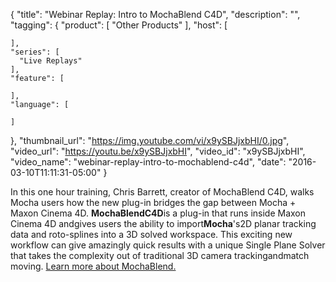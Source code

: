 {
  "title": "Webinar Replay: Intro to MochaBlend C4D",
  "description": "",
  "tagging": {
    "product": [
      "Other Products"
    ],
    "host": [

    ],
    "series": [
      "Live Replays"
    ],
    "feature": [

    ],
    "language": [

    ]
  },
  "thumbnail_url": "https://img.youtube.com/vi/x9ySBJjxbHI/0.jpg",
  "video_url": "https://youtu.be/x9ySBJjxbHI",
  "video_id": "x9ySBJjxbHI",
  "video_name": "webinar-replay-intro-to-mochablend-c4d",
  "date": "2016-03-10T11:11:31-05:00"
}

In this one hour training, Chris Barrett, creator of MochaBlend C4D, walks Mocha users how the new plug-in bridges the gap between Mocha + Maxon Cinema 4D. **MochaBlendC4D**is a plug-in that runs inside Maxon Cinema 4D andgives users the ability to import**Mocha**'s2D planar tracking data and roto-splines into a 3D solved workspace. This exciting new workflow can give amazingly quick results with a unique Single Plane Solver that takes the complexity out of traditional 3D camera trackingandmatch moving. [Learn more about MochaBlend.](/store/?collection=partner-products&product=mochablend-c4d)


